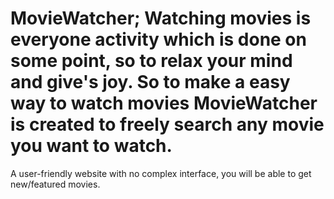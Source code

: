 # MovieWatcher; Watching movies is everyone activity which is done on some point, so to relax your mind and give's joy. So to make a easy way to watch movies MovieWatcher is created to freely search any movie you want to watch.
A user-friendly website with no complex interface, you will be able to get new/featured movies.
